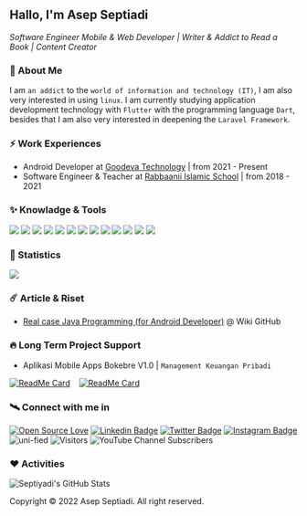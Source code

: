 ## Hallo, I'm Asep Septiadi
<i>Software Engineer Mobile & Web Developer | Writer & Addict to Read a Book | Content Creator </i>

### :rocket: About Me

I am `an addict` to the `world of information and technology (IT)`, I am also very interested in using `linux`. 
I am currently studying application development technology with `Flutter` with the programming language `Dart`, besides that I am also very interested in deepening the `Laravel Framework`.

### :zap: Work Experiences

- Android Developer at [Goodeva Technology](https://goodeva.co.id) | from 2021 - Present <br />
- Software Engineer & Teacher at [Rabbaanii Islamic School](https://rabbaanii.sch.id/) | from 2018 - 2021

### :sparkles: Knowladge & Tools 

<img src = "https://img.shields.io/badge/-HTML5-E34F26?style=flat&logo=html5&logoColor=white"> <img src = "https://img.shields.io/badge/-CSS3-1572B6?style=flat&logo=css3&logoColor=white">
<img src="https://img.shields.io/badge/-Bootstrap-563D7C?style=flat&logo=bootstrap&logoColor=white">
<img src="https://img.shields.io/badge/-JavaScript-eed718?style=flat&logo=javascript&logoColor=ffffff">
<img src="https://img.shields.io/badge/-Sass-cc6699?style=flat&logo=sass&logoColor=ffffff">
<img src="https://img.shields.io/badge/-MongoDB-4DB33D?style=flat&logo=mongodb&logoColor=FFFFFF">
<img src="https://img.shields.io/badge/-MySQL-F29111?style=flat&logo=mysql&logoColor=FFFFFF">
<img src="https://img.shields.io/badge/-Express.js-787878?style=flat">
<img src="https://img.shields.io/badge/-Node.js-3C873A?style=flat&logo=Node.js&logoColor=white">
<img src="https://img.shields.io/badge/-Firebase-FFA611?style=flat&logo=firebase&logoColor=FFFFFF">
<img src="http://img.shields.io/badge/-Git-F1502F?style=flat&logo=git&logoColor=FFFFFF">
<img src="http://img.shields.io/badge/-Github-000000?style=flat&logo=github&logoColor=FFFFFF">
<img src="http://img.shields.io/badge/-VS%20Code-007ACC?style=flat&logo=visual%20studio%20code&logoColor=white">

### :dart: Statistics

<a href="https://github.com/uni-fied"><img src="https://github-readme-stats.vercel.app/api/top-langs/?username=uni-fied&layout=compact" /></a>

### :comet: Article & Riset

- [Real case Java Programming (for Android Developer)](https://github.com/uni-fied/uni-fied/wiki#a-real-case-java-programming-for-android-developer) @ Wiki GitHub

### 🔥 Long Term Project Support

- Aplikasi Mobile Apps Bokebre V1.0 | `Management Keuangan Pribadi`

[![ReadMe Card](https://github-readme-stats.vercel.app/api/pin/?username=uni-fied&repo=boke-bre&theme=gruvbox "bokebre V1.0 | Aplikasi Manajemen Keuangan")](https://github.com/uni-fied/boke-bre) &nbsp;&nbsp; [![ReadMe Card](https://github-readme-stats.vercel.app/api/pin/?username=uni-fied&repo=backend-native&theme=material-palenight "Backend API Aplikasi bokebre V1.0 | Aplikasi Manajemen Keuangan")](https://github.com/uni-fied/backend-native)

### :artificial_satellite: Connect with me in

[![Open Source Love](https://badges.frapsoft.com/os/v2/open-source.svg?v=103)](https://github.com/uni-fied) [![Linkedin Badge](https://img.shields.io/badge/-Asep%20Septiadi-blue?style=social&logo=Linkedin&logoColor=blue&link=https://www.linkedin.com/in/asep-septiadi-4b9299162/)](https://www.linkedin.com/in/asep-septiadi-4b9299162/) [![Twitter Badge](http://img.shields.io/badge/-@septia_dy-1ca0f1?style=social&logo=twitter&logoColor=blue&link=https://twitter.com/septia_dy)](https://twitter.com/septia_dy) [![Instagram Badge](https://img.shields.io/badge/-@devadiroot-blue?style=social&logo=Instagram&link=https://https://www.instagram.com/devadiroot/)](https://www.instagram.com/devadiroot/) <img src="https://komarev.com/ghpvc/?username=uni-fied" alt="uni-fied" /> ![Visitors](https://visitor-badge.laobi.icu/badge?page_id=uni-fied) ![YouTube Channel Subscribers](https://img.shields.io/youtube/channel/subscribers/UCKH2mRfjzB9Kb_Lpez_cwbA?label=Subscribe%20My%20Channel&style=social)

### :hearts: Activities 

<img src="https://github-readme-stats.vercel.app/api?username=uni-fied&show_icons=true&hide_border=true&count_private=true&theme=shades-of-purple&icon_color=fad000" alt="Septiyadi's GitHub Stats">

Copyright © 2022 Asep Septiadi. All right reserved.
